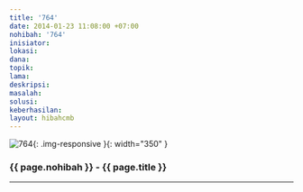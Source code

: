 ```yaml
---
title: '764'
date: 2014-01-23 11:08:00 +07:00
nohibah: '764'
inisiator: 
lokasi: 
dana: 
topik: 
lama: 
deskripsi: 
masalah: 
solusi: 
keberhasilan: 
layout: hibahcmb
---
```


![764](/static/img/hibahcmb/764.png){: .img-responsive }{: width="350" }

### {{ page.nohibah }} - {{ page.title }}

---
